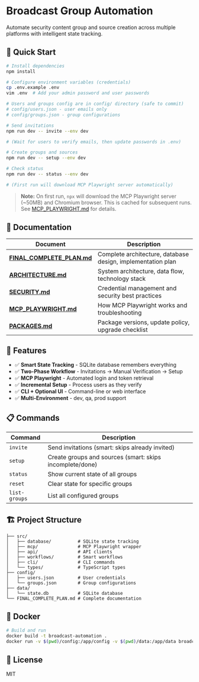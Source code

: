 # Broadcast Group Automation

Automate security content group and source creation across multiple platforms with intelligent state tracking.

## 🚀 Quick Start

```bash
# Install dependencies
npm install

# Configure environment variables (credentials)
cp .env.example .env
vim .env  # Add your admin password and user passwords

# Users and groups config are in config/ directory (safe to commit)
# config/users.json - user emails only
# config/groups.json - group configurations

# Send invitations
npm run dev -- invite --env dev

# (Wait for users to verify emails, then update passwords in .env)

# Create groups and sources
npm run dev -- setup --env dev

# Check status
npm run dev -- status --env dev

# (First run will download MCP Playwright server automatically)
```

> **Note:** On first run, `npx` will download the MCP Playwright server (~50MB) and Chromium browser. This is cached for subsequent runs. See [MCP_PLAYWRIGHT.md](./MCP_PLAYWRIGHT.md) for details.

## 📖 Documentation

| Document | Description |
|----------|-------------|
| **[FINAL_COMPLETE_PLAN.md](./FINAL_COMPLETE_PLAN.md)** | Complete architecture, database design, implementation plan |
| **[ARCHITECTURE.md](./ARCHITECTURE.md)** | System architecture, data flow, technology stack |
| **[SECURITY.md](./SECURITY.md)** | Credential management and security best practices |
| **[MCP_PLAYWRIGHT.md](./MCP_PLAYWRIGHT.md)** | How MCP Playwright works and troubleshooting |
| **[PACKAGES.md](./PACKAGES.md)** | Package versions, update policy, upgrade checklist |

## 🎯 Features

- ✅ **Smart State Tracking** - SQLite database remembers everything
- ✅ **Two-Phase Workflow** - Invitations → Manual Verification → Setup
- ✅ **MCP Playwright** - Automated login and token retrieval
- ✅ **Incremental Setup** - Process users as they verify
- ✅ **CLI + Optional UI** - Command-line or web interface
- ✅ **Multi-Environment** - dev, qa, prod support

## 📋 Commands

| Command | Description |
|---------|-------------|
| `invite` | Send invitations (smart: skips already invited) |
| `setup` | Create groups and sources (smart: skips incomplete/done) |
| `status` | Show current state of all groups |
| `reset` | Clear state for specific groups |
| `list-groups` | List all configured groups |

## 🏗️ Project Structure

```
├── src/
│   ├── database/          # SQLite state tracking
│   ├── mcp/               # MCP Playwright wrapper
│   ├── api/               # API clients
│   ├── workflows/         # Smart workflows
│   ├── cli/               # CLI commands
│   └── types/             # TypeScript types
├── config/
│   ├── users.json         # User credentials
│   └── groups.json        # Group configurations
├── data/
│   └── state.db           # SQLite database
└── FINAL_COMPLETE_PLAN.md # Complete documentation
```

## 🐳 Docker

```bash
# Build and run
docker build -t broadcast-automation .
docker run -v $(pwd)/config:/app/config -v $(pwd)/data:/app/data broadcast-automation invite --env dev
```

## 📝 License

MIT
